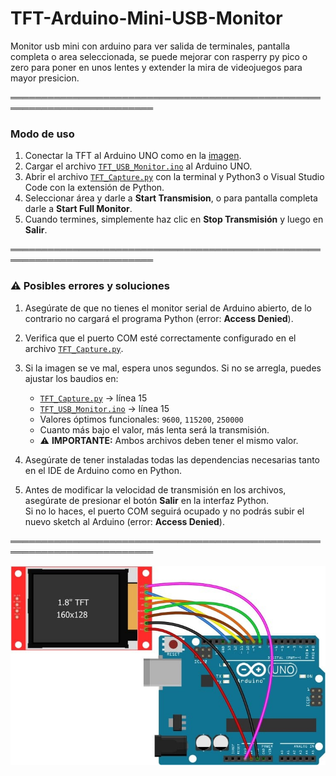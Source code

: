 # TFT-Arduino-Mini-USB-Monitor

Monitor usb mini con arduino para ver salida de terminales, pantalla completa o area seleccionada, se puede mejorar con rasperry py pico o zero para poner en unos lentes y extender la mira de videojuegos para mayor presicion.

═════════════════════════════════════════════════════════════════════════  

### Modo de uso

1. Conectar la TFT al Arduino UNO como en la [imagen](images/conexion_tft.jpg).  
2. Cargar el archivo [`TFT_USB_Monitor.ino`](TFT_USB_Monitor/TFT_USB_Monitor.ino) al Arduino UNO.  
3. Abrir el archivo [`TFT_Capture.py`](TFT_Capture/TFT_Capture.py) con la terminal y Python3 o Visual Studio Code con la extensión de Python.  
4. Seleccionar área y darle a **Start Transmision**, o para pantalla completa darle a **Start Full Monitor**.  
5. Cuando termines, simplemente haz clic en **Stop Transmisión** y luego en **Salir**.

═════════════════════════════════════════════════════════════════════════  

### ⚠️ Posibles errores y soluciones

1. Asegúrate de que no tienes el monitor serial de Arduino abierto, de lo contrario no cargará el programa Python (error: **Access Denied**).  
2. Verifica que el puerto COM esté correctamente configurado en el archivo [`TFT_Capture.py`](TFT_Capture/TFT_Capture.py).  
3. Si la imagen se ve mal, espera unos segundos. Si no se arregla, puedes ajustar los baudios en:
   - [`TFT_Capture.py`](TFT_Capture/TFT_Capture.py) → línea 15  
   - [`TFT_USB_Monitor.ino`](TFT_USB_Monitor/TFT_USB_Monitor.ino) → línea 15  
   - Valores óptimos funcionales: `9600`, `115200`, `250000`
   - Cuanto más bajo el valor, más lenta será la transmisión.
   - ⚠️ **IMPORTANTE:** Ambos archivos deben tener el mismo valor.  

4. Asegúrate de tener instaladas todas las dependencias necesarias tanto en el IDE de Arduino como en Python.
5. Antes de modificar la velocidad de transmisión en los archivos, asegúrate de presionar el botón **Salir** en la interfaz Python.  
   Si no lo haces, el puerto COM seguirá ocupado y no podrás subir el nuevo sketch al Arduino (error: **Access Denied**).

═════════════════════════════════════════════════════════════════════════  

![Conexión Arduino y TFT](images/conexion_tft.jpg)  

